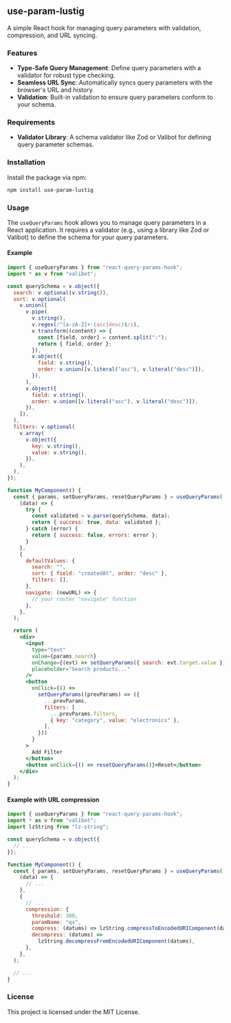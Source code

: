 ## use-param-lustig

A simple React hook for managing query parameters with validation, compression, and URL syncing.

### Features

- **Type-Safe Query Management**: Define query parameters with a validator for robust type checking.
- **Seamless URL Sync**: Automatically syncs query parameters with the browser's URL and history.
- **Validation**: Built-in validation to ensure query parameters conform to your schema.

### Requirements

- **Validator Library**: A schema validator like Zod or Valibot for defining query parameter schemas.

### Installation

Install the package via npm:

```bash
npm install use-param-lustig
```

### Usage

The `useQueryParams` hook allows you to manage query parameters in a React application. It requires a validator (e.g., using a library like Zod or Valibot) to define the schema for your query parameters.

#### Example

```jsx
import { useQueryParams } from "react-query-params-hook";
import * as v from "valibot";

const querySchema = v.object({
  search: v.optional(v.string()),
  sort: v.optional(
    v.union([
      v.pipe(
        v.string(),
        v.regex(/^[a-zA-Z]+:(asc|desc)$/i),
        v.transform((content) => {
          const [field, order] = content.split(":");
          return { field, order };
        }),
        v.object({
          field: v.string(),
          order: v.union([v.literal("asc"), v.literal("desc")]),
        }),
      ),
      v.object({
        field: v.string(),
        order: v.union([v.literal("asc"), v.literal("desc")]),
      }),
    ]),
  ),
  filters: v.optional(
    v.array(
      v.object({
        key: v.string(),
        value: v.string(),
      }),
    ),
  ),
});

function MyComponent() {
  const { params, setQueryParams, resetQueryParams } = useQueryParams(
    (data) => {
      try {
        const validated = v.parse(querySchema, data);
        return { success: true, data: validated };
      } catch (error) {
        return { success: false, errors: error };
      }
    },
    {
      defaultValues: {
        search: "",
        sort: { field: "createdAt", order: "desc" },
        filters: [],
      },
      navigate: (newURL) => {
        // your router "navigate" function
      },
    },
  );

  return (
    <div>
      <input
        type="text"
        value={params.search}
        onChange={(evt) => setQueryParams({ search: evt.target.value })}
        placeholder="Search products..."
      />
      <button
        onClick={() =>
          setQueryParams((prevParams) => ({
            ...prevParams,
            filters: [
              ...prevParams.filters,
              { key: "category", value: "electronics" },
            ],
          }))
        }
      >
        Add Filter
      </button>
      <button onClick={() => resetQueryParams()}>Reset</button>
    </div>
  );
}
```

#### Example with URL compression

```jsx
import { useQueryParams } from "react-query-params-hook";
import * as v from "valibot";
import lzString from "lz-string";

const querySchema = v.object({
  // ...
});

function MyComponent() {
  const { params, setQueryParams, resetQueryParams } = useQueryParams(
    (data) => {
      // ...
    },
    {
      // ...
      compression: {
        threshold: 300,
        paramName: "qs",
        compress: (datums) => lzString.compressToEncodedURIComponent(datums),
        decompress: (datums) =>
          lzString.decompressFromEncodedURIComponent(datums),
      },
    },
  );

  // ...
}
```

### License

This project is licensed under the MIT License.
